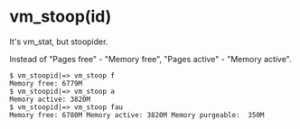 # vm_stoop(id)

It's vm_stat, but stoopider.

Instead of "Pages free" - "Memory free", "Pages active" - "Memory active".

    $ vm_stoopid|=> vm_stoop f
    Memory free: 6779M
    $ vm_stoopid|=> vm_stoop a
    Memory active: 3820M
    $ vm_stoopid|=> vm_stoop fau
    Memory free: 6780M Memory active: 3820M Memory purgeable:  350M

